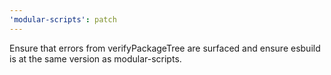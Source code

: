 ```yaml
---
'modular-scripts': patch
---
```


Ensure that errors from verifyPackageTree are surfaced and ensure esbuild is at
the same version as modular-scripts.
